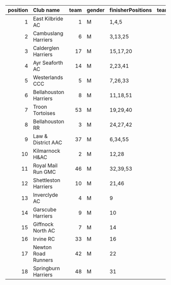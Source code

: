 |   position | Club name             |   team | gender   | finisherPositions   |   teamPoints |   penaltyPoints |   totalPoints |   totalFinishers | Website                                    |
|-----------:|:----------------------|-------:|:---------|:--------------------|-------------:|----------------:|--------------:|-----------------:|:-------------------------------------------|
|          1 | East Kilbride AC      |      1 | M        | 1,4,5               |           10 |               0 |            10 |                8 | http://www.ekac.org.uk/                    |
|          2 | Cambuslang Harriers   |      6 | M        | 3,13,25             |           41 |               0 |            41 |                5 | https://cambuslangharriers.org/            |
|          3 | Calderglen Harriers   |     17 | M        | 15,17,20            |           52 |               0 |            52 |                7 | http://www.calderglenharriers.org.uk/      |
|          4 | Ayr Seaforth AC       |     14 | M        | 2,23,41             |           66 |               0 |            66 |                4 | https://www.ayrseaforth.co.uk/             |
|          5 | Westerlands CCC       |      5 | M        | 7,26,33             |           66 |               0 |            66 |                4 | https://westerlandsccc.co.uk/              |
|          6 | Bellahouston Harriers |      8 | M        | 11,18,51            |           80 |               0 |            80 |                3 | http://www.bellahoustonharriers.co.uk/     |
|          7 | Troon Tortoises       |     53 | M        | 19,29,40            |           88 |               0 |            88 |                3 | http://troontortoises.co.uk                |
|          8 | Bellahouston RR       |      3 | M        | 24,27,42            |           93 |               0 |            93 |                5 | https://www.bellahoustonroadrunners.co.uk/ |
|          9 | Law & District AAC    |     37 | M        | 6,34,55             |           95 |               0 |            95 |                3 | http://www.lawaac.co.uk/                   |
|         10 | Kilmarnock H&AC       |      2 | M        | 12,28               |           40 |              65 |           105 |                2 | http://www.kilmarnockharriers.com/         |
|         11 | Royal Mail Run GMC    |     46 | M        | 32,39,53            |          124 |               0 |           124 |                3 | https://www.facebook.com/royalmailrungmc/  |
|         12 | Shettleston Harriers  |     10 | M        | 21,46               |           67 |              65 |           132 |                2 | http://shettlestonharriers.org.uk/         |
|         13 | Inverclyde AC         |      4 | M        | 9                   |            9 |             130 |           139 |                1 | https://www.inverclydeac.org/              |
|         14 | Garscube Harriers     |      9 | M        | 10                  |           10 |             130 |           140 |                1 | https://www.garscubeharriers.org.uk/       |
|         15 | Giffnock North AC     |      7 | M        | 14                  |           14 |             130 |           144 |                1 | https://www.giffnocknorth.co.uk/           |
|         16 | Irvine RC             |     33 | M        | 16                  |           16 |             130 |           146 |                1 | https://www.irvinerunningclub.co.uk/       |
|         17 | Newton Road Runners   |     42 | M        | 22                  |           22 |             130 |           152 |                1 | https://www.newton-roadrunners.com/        |
|         18 | Springburn Harriers   |     48 | M        | 31                  |           31 |             130 |           161 |                1 | https://www.springburnharriers.co.uk/      |